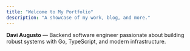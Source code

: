 ```yaml
---
title: "Welcome to My Portfolio"
description: "A showcase of my work, blog, and more."
---
```


**Davi Augusto** — Backend software engineer passionate about building robust systems with Go, TypeScript, and modern infrastructure.
